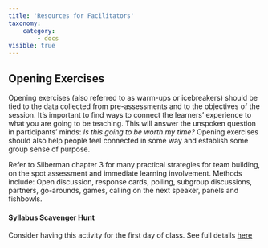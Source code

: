 ```yaml
---
title: 'Resources for Facilitators'
taxonomy:
    category:
        - docs
visible: true
---
```

## Opening Exercises

Opening exercises (also referred to as warm-ups or icebreakers) should be tied to the data collected from pre-assessments and to the objectives of the session. It’s important to find ways to connect the learners’ experience to what you are going to be teaching. This will answer the unspoken question in participants’ minds: *Is this going to be worth my time?* Opening exercises should also help people feel connected in some way and establish some group sense of purpose.

Refer to Silberman chapter 3 for many practical strategies for team building, on the spot assessment and immediate learning involvement. Methods include: Open discussion, response cards, polling, subgroup discussions, partners, go-arounds, games, calling on the next speaker, panels and fishbowls.

#### Syllabus Scavenger Hunt
Consider having this activity for the first day of class.  See full details [here](http://thoughtsonteaching-jdunlap.blogspot.com/2008/10/scavenger-hunts-as-strategy-for.html)

